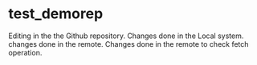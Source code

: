 # test_demorep
Editing in the the Github repository.
Changes done in the Local system.
changes done in the remote.
Changes done in the remote to check fetch operation.
